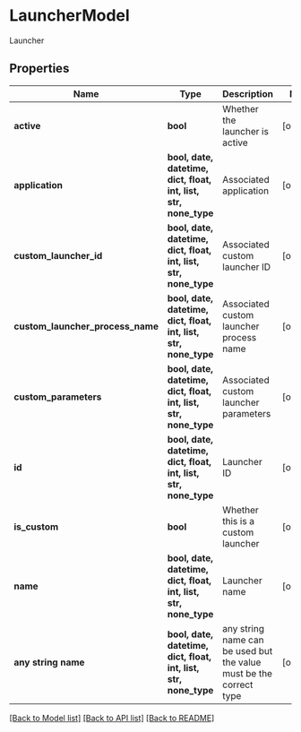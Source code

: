# LauncherModel

Launcher

## Properties
Name | Type | Description | Notes
------------ | ------------- | ------------- | -------------
**active** | **bool** | Whether the launcher is active | [optional] 
**application** | **bool, date, datetime, dict, float, int, list, str, none_type** | Associated application | [optional] 
**custom_launcher_id** | **bool, date, datetime, dict, float, int, list, str, none_type** | Associated custom launcher ID | [optional] 
**custom_launcher_process_name** | **bool, date, datetime, dict, float, int, list, str, none_type** | Associated custom launcher process name | [optional] 
**custom_parameters** | **bool, date, datetime, dict, float, int, list, str, none_type** | Associated custom launcher parameters | [optional] 
**id** | **bool, date, datetime, dict, float, int, list, str, none_type** | Launcher ID | [optional] 
**is_custom** | **bool** | Whether this is a custom launcher | [optional] 
**name** | **bool, date, datetime, dict, float, int, list, str, none_type** | Launcher name | [optional] 
**any string name** | **bool, date, datetime, dict, float, int, list, str, none_type** | any string name can be used but the value must be the correct type | [optional]

[[Back to Model list]](../README.md#documentation-for-models) [[Back to API list]](../README.md#documentation-for-api-endpoints) [[Back to README]](../README.md)


